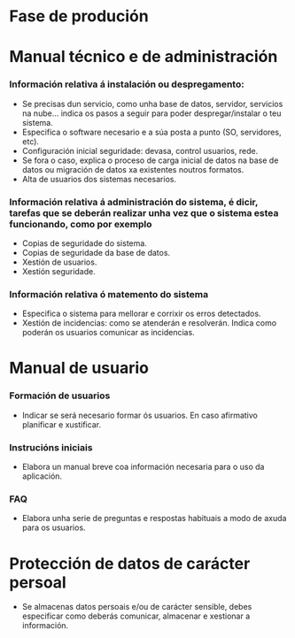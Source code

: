 # Fase de produción

# Manual técnico e de administración

### Información relativa á instalación ou despregamento:

* Se precisas dun servicio, como unha base de datos, servidor, servicios na nube... indica os pasos a seguir para poder despregar/instalar o teu sistema.
* Especifica o software necesario e a súa posta a punto (SO, servidores, etc).
* Configuración inicial seguridade: devasa, control usuarios, rede.
* Se fora o caso, explica o proceso de carga inicial de datos na base de datos ou migración de datos xa existentes noutros formatos.
* Alta de usuarios dos sistemas necesarios.

### Información relativa á administración do sistema, é dicir, tarefas que se deberán realizar unha vez que o sistema estea funcionando, como por exemplo

* Copias de seguridade do sistema.
* Copias de seguridade da base de datos.
* Xestión de usuarios.
* Xestión seguridade.

### Información relativa ó matemento do sistema

* Especifica o sistema para mellorar e corrixir os erros detectados.
* Xestión de incidencias: como se atenderán e resolverán. Indica como poderán os usuarios comunicar as incidencias.

# Manual de usuario

### Formación de usuarios 
* Indicar se será necesario formar ós usuarios. En caso afirmativo planificar e xustificar.

### Instrucións iniciais
* Elabora un manual breve coa información necesaria para o uso da aplicación.

### FAQ

* Elabora unha serie de preguntas e respostas habituais a modo de axuda para os usuarios.

# Protección de datos de carácter persoal

* Se almacenas datos persoais e/ou de carácter sensible, debes especificar como deberás comunicar, almacenar e xestionar a información.